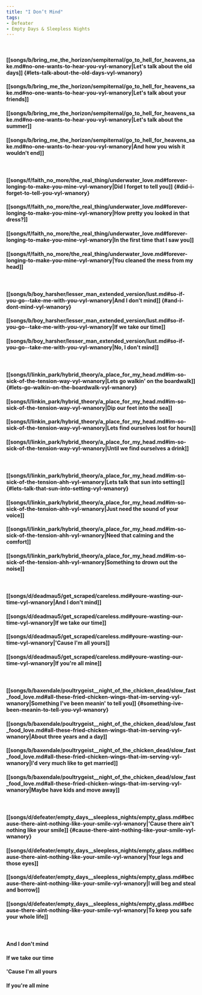 ```yaml
---
title: "I Don’t Mind"
tags:
- Defeater
- Empty Days & Sleepless Nights
---
```

&nbsp;
#### [[songs/b/bring_me_the_horizon/sempiternal/go_to_hell_for_heavens_sake.md#no-one-wants-to-hear-you-vyl-wnanory|Let's talk about the old days]] {#lets-talk-about-the-old-days-vyl-wnanory}
#### [[songs/b/bring_me_the_horizon/sempiternal/go_to_hell_for_heavens_sake.md#no-one-wants-to-hear-you-vyl-wnanory|Let's talk about your friends]]
#### [[songs/b/bring_me_the_horizon/sempiternal/go_to_hell_for_heavens_sake.md#no-one-wants-to-hear-you-vyl-wnanory|Let's talk about the summer]]
#### [[songs/b/bring_me_the_horizon/sempiternal/go_to_hell_for_heavens_sake.md#no-one-wants-to-hear-you-vyl-wnanory|And how you wish it wouldn't end]]
&nbsp;
#### [[songs/f/faith_no_more/the_real_thing/underwater_love.md#forever-longing-to-make-you-mine-vyl-wnanory|Did I forget to tell you]] {#did-i-forget-to-tell-you-vyl-wnanory}
#### [[songs/f/faith_no_more/the_real_thing/underwater_love.md#forever-longing-to-make-you-mine-vyl-wnanory|How pretty you looked in that dress?]]
#### [[songs/f/faith_no_more/the_real_thing/underwater_love.md#forever-longing-to-make-you-mine-vyl-wnanory|In the first time that I saw you]]
#### [[songs/f/faith_no_more/the_real_thing/underwater_love.md#forever-longing-to-make-you-mine-vyl-wnanory|You cleaned the mess from my head]]
&nbsp;
#### [[songs/b/boy_harsher/lesser_man_extended_version/lust.md#so-if-you-go--take-me-with-you-vyl-wnanory|And I don't mind]] {#and-i-dont-mind-vyl-wnanory}
#### [[songs/b/boy_harsher/lesser_man_extended_version/lust.md#so-if-you-go--take-me-with-you-vyl-wnanory|If we take our time]]
#### [[songs/b/boy_harsher/lesser_man_extended_version/lust.md#so-if-you-go--take-me-with-you-vyl-wnanory|No, I don't mind]]
&nbsp;
#### [[songs/l/linkin_park/hybrid_theory/a_place_for_my_head.md#im-so-sick-of-the-tension-way-vyl-wnanory|Lets go walkin' on the boardwalk]] {#lets-go-walkin-on-the-boardwalk-vyl-wnanory}
#### [[songs/l/linkin_park/hybrid_theory/a_place_for_my_head.md#im-so-sick-of-the-tension-way-vyl-wnanory|Dip our feet into the sea]]
#### [[songs/l/linkin_park/hybrid_theory/a_place_for_my_head.md#im-so-sick-of-the-tension-way-vyl-wnanory|Lets find ourselves lost for hours]]
#### [[songs/l/linkin_park/hybrid_theory/a_place_for_my_head.md#im-so-sick-of-the-tension-way-vyl-wnanory|Until we find ourselves a drink]]
&nbsp;
#### [[songs/l/linkin_park/hybrid_theory/a_place_for_my_head.md#im-so-sick-of-the-tension-ahh-vyl-wnanory|Lets talk that sun into setting]] {#lets-talk-that-sun-into-setting-vyl-wnanory}
#### [[songs/l/linkin_park/hybrid_theory/a_place_for_my_head.md#im-so-sick-of-the-tension-ahh-vyl-wnanory|Just need the sound of your voice]]
#### [[songs/l/linkin_park/hybrid_theory/a_place_for_my_head.md#im-so-sick-of-the-tension-ahh-vyl-wnanory|Need that calming and the comfort]]
#### [[songs/l/linkin_park/hybrid_theory/a_place_for_my_head.md#im-so-sick-of-the-tension-ahh-vyl-wnanory|Something to drown out the noise]]
&nbsp;
#### [[songs/d/deadmau5/get_scraped/careless.md#youre-wasting-our-time-vyl-wnanory|And I don't mind]]
#### [[songs/d/deadmau5/get_scraped/careless.md#youre-wasting-our-time-vyl-wnanory|If we take our time]]
#### [[songs/d/deadmau5/get_scraped/careless.md#youre-wasting-our-time-vyl-wnanory|'Cause I'm all yours]]
#### [[songs/d/deadmau5/get_scraped/careless.md#youre-wasting-our-time-vyl-wnanory|If you're all mine]]
&nbsp;
#### [[songs/b/baxendale/poultrygeist__night_of_the_chicken_dead/slow_fast_food_love.md#all-these-fried-chicken-wings-that-im-serving-vyl-wnanory|Something I've been meanin' to tell you]] {#something-ive-been-meanin-to-tell-you-vyl-wnanory}
#### [[songs/b/baxendale/poultrygeist__night_of_the_chicken_dead/slow_fast_food_love.md#all-these-fried-chicken-wings-that-im-serving-vyl-wnanory|About three years and a day]]
#### [[songs/b/baxendale/poultrygeist__night_of_the_chicken_dead/slow_fast_food_love.md#all-these-fried-chicken-wings-that-im-serving-vyl-wnanory|I'd very much like to get married]]
#### [[songs/b/baxendale/poultrygeist__night_of_the_chicken_dead/slow_fast_food_love.md#all-these-fried-chicken-wings-that-im-serving-vyl-wnanory|Maybe have kids and move away]]
&nbsp;
#### [[songs/d/defeater/empty_days__sleepless_nights/empty_glass.md#because-there-aint-nothing-like-your-smile-vyl-wnanory|'Cause there ain't nothing like your smile]] {#cause-there-aint-nothing-like-your-smile-vyl-wnanory}
#### [[songs/d/defeater/empty_days__sleepless_nights/empty_glass.md#because-there-aint-nothing-like-your-smile-vyl-wnanory|Your legs and those eyes]]
#### [[songs/d/defeater/empty_days__sleepless_nights/empty_glass.md#because-there-aint-nothing-like-your-smile-vyl-wnanory|I will beg and steal and borrow]]
#### [[songs/d/defeater/empty_days__sleepless_nights/empty_glass.md#because-there-aint-nothing-like-your-smile-vyl-wnanory|To keep you safe your whole life]]
&nbsp;
#### And I don't mind
#### If we take our time
#### 'Cause I'm all yours
#### If you're all mine
